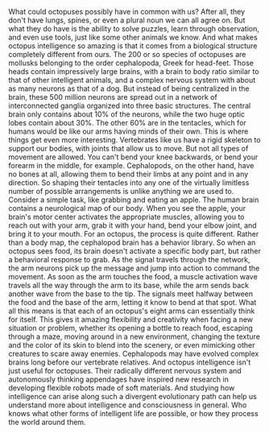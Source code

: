 
What could octopuses possibly
have in common with us?
After all, they don&#39;t have lungs, spines,
or even a plural noun we can all agree on.
But what they do have is the ability
to solve puzzles,
learn through observation,
and even use tools,
just like some other animals we know.
And what makes octopus intelligence
so amazing
is that it comes 
from a biological structure
completely different from ours.
The 200 or so species of octopuses
are mollusks 
belonging to the order cephalopoda,
Greek for head-feet.
Those heads contain impressively
large brains,
with a brain to body ratio similar
to that of other intelligent animals,
and a complex nervous system with
about as many neurons as that of a dog.
But instead of being 
centralized in the brain,
these 500 million neurons are spread out
in a network of interconnected ganglia
organized into three basic structures.
The central brain only contains
about 10% of the neurons,
while the two huge optic lobes
contain about 30%.
The other 60% are in the tentacles,
which for humans would be like
our arms having minds of their own.
This is where things 
get even more interesting.
Vertebrates like us have a rigid skeleton
to support our bodies,
with joints that allow us to move.
But not all types of movement are allowed.
You can&#39;t bend your knee backwards,
or bend your forearm in the middle,
for example.
Cephalopods, on the other hand,
have no bones at all,
allowing them to bend their limbs
at any point and in any direction.
So shaping their tentacles
into any one of the virtually 
limitless number of possible arrangements
is unlike anything we are used to.
Consider a simple task,
like grabbing and eating an apple.
The human brain contains a neurological
map of our body.
When you see the apple,
your brain&#39;s motor center activates
the appropriate muscles,
allowing you to reach out with your arm,
grab it with your hand,
bend your elbow joint,
and bring it to your mouth.
For an octopus, 
the process is quite different.
Rather than a body map,
the cephalopod brain 
has a behavior library.
So when an octopus sees food,
its brain doesn&#39;t activate 
a specific body part,
but rather a behavioral response to grab.
As the signal travels through the network,
the arm neurons pick up the message
and jump into action 
to command the movement.
As soon as the arm touches the food,
a muscle activation wave travels
all the way through the arm to its base,
while the arm sends back another wave
from the base to the tip.
The signals meet halfway
between the food and the base of the arm,
letting it know to bend at that spot.
What all this means is that each
of an octopus&#39;s eight arms
can essentially think for itself.
This gives it amazing flexibility 
and creativity
when facing a new situation or problem,
whether its opening 
a bottle to reach food,
escaping through a maze,
moving around in a new environment,
changing the texture and the color
of its skin to blend into the scenery,
or even mimicking other creatures
to scare away enemies.
Cephalopods may have evolved 
complex brains
long before our vertebrate relatives.
And octopus intelligence isn&#39;t just useful
for octopuses.
Their radically different nervous system
and autonomously thinking appendages
have inspired new research
in developing flexible robots
made of soft materials.
And studying how intelligence can arise
along such a divergent evolutionary path
can help us understand more about
intelligence and consciousness in general.
Who knows what other forms 
of intelligent life are possible,
or how they process the world around them.
